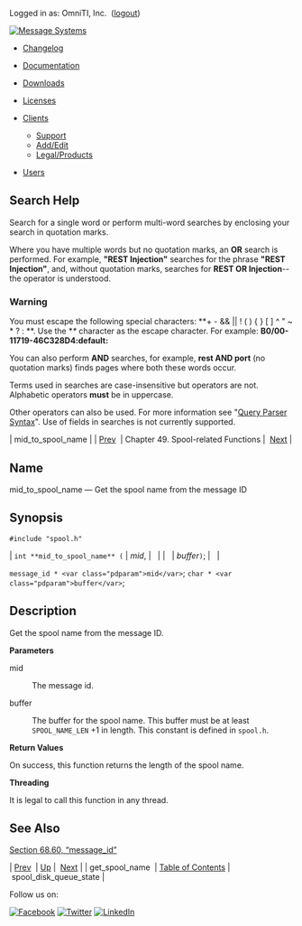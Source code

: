 Logged in as: OmniTI, Inc.  ([logout](https://support.messagesystems.com/logout.php))

[![Message Systems](https://support.messagesystems.com/images/ms-white205.png)](https://support.messagesystems.com/start.php) 

*   [Changelog](https://support.messagesystems.com/start.php?show=changelog)
*   [Documentation](https://support.messagesystems.com/docs/)
*   [Downloads](https://support.messagesystems.com/start.php)

*   [Licenses](https://support.messagesystems.com/license_summary.php)
*   <a href="">Clients</a>
    *   [Support](https://support.messagesystems.com/cs.php)
    *   [Add/Edit](https://support.messagesystems.com/edit_client.php)
    *   [Legal/Products](https://support.messagesystems.com/edit_products.php)
*   [Users](https://support.messagesystems.com/edit_customer.php)

## Search Help

Search for a single word or perform multi-word searches by enclosing your search in quotation marks.

Where you have multiple words but no quotation marks, an **OR** search is performed. For example, **"REST Injection"** searches for the phrase **"REST Injection"**, and, without quotation marks, searches for **REST OR Injection**--the operator is understood.

### Warning

You must escape the following special characters: **+ - && || ! ( ) { } [ ] ^ " ~ * ? : \**. Use the **\** character as the escape character. For example: **B0/00-11719-46C328D4\:default\:**

You can also perform **AND** searches, for example, **rest AND port** (no quotation marks) finds pages where both these words occur.

Terms used in searches are case-insensitive but operators are not. Alphabetic operators **must** be in uppercase.

Other operators can also be used. For more information see "[Query Parser Syntax](https://lucene.apache.org/core/old_versioned_docs/versions/3_0_0/queryparsersyntax.html)". Use of fields in searches is not currently supported.

| mid_to_spool_name |
| [Prev](apis.get_spool_name.xml.php)  | Chapter 49. Spool-related Functions |  [Next](apis.spool_disk_queue_state.php) |

<a name="apis.mid_to_spool_name.xml"></a>
## Name

mid_to_spool_name — Get the spool name from the message ID

## Synopsis

`#include "spool.h"`

| `int **mid_to_spool_name** (` | <var class="pdparam">mid</var>, |   |
|   | <var class="pdparam">buffer</var>`)`; |   |

`message_id * <var class="pdparam">mid</var>`;
`char * <var class="pdparam">buffer</var>`;<a name="idp35133840"></a>
## Description

Get the spool name from the message ID.

**Parameters**

<dl class="variablelist">

<dt>mid</dt>

<dd>

The message id.

</dd>

<dt>buffer</dt>

<dd>

The buffer for the spool name. This buffer must be at least `SPOOL_NAME_LEN` +1 in length. This constant is defined in `spool.h`.

</dd>

</dl>

**Return Values**

On success, this function returns the length of the spool name.

**Threading**

It is legal to call this function in any thread.

<a name="idp35142624"></a>
## See Also

[Section 68.60, “message_id”](structs.message_id.php "68.60. message_id")

| [Prev](apis.get_spool_name.xml.php)  | [Up](spool.php) |  [Next](apis.spool_disk_queue_state.php) |
| get_spool_name  | [Table of Contents](index.php) |  spool_disk_queue_state |

Follow us on:

[![Facebook](https://support.messagesystems.com/images/icon-facebook.png)](http://www.facebook.com/messagesystems) [![Twitter](https://support.messagesystems.com/images/icon-twitter.png)](http://twitter.com/#!/MessageSystems) [![LinkedIn](https://support.messagesystems.com/images/icon-linkedin.png)](http://www.linkedin.com/company/message-systems)